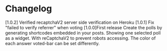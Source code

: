 # Changelog
[1.0.2]
Verified recaptchaV2 server side verification on Heroku
[1.0.1]
Fix "failed to verify referrer" when voting
[1.0.0]First release
Create the polls by generating shortcodes embedded in your posts. 
Showing one selected poll as a widget.
With reCaptchaV2 to prevent robots accessing. 
The color of each answer voted-bar can be set differently.
